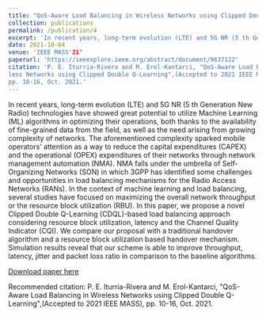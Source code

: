 ```yaml
---
title: "QoS-Aware Load Balancing in Wireless Networks using Clipped Double Q-Learning"
collection: publications
permalink: /publication/4
excerpt: 'In recent years, long-term evolution (LTE) and 5G NR (5 th Generation New Radio) technologies have showed great potential to utilize Machine Learning (ML) algorithms in optimizing their operations, both thanks to the availability of fine-grained data from the field, as well as the need arising from growing complexity of networks. The aforementioned complexity sparked mobile operators’ attention as a way to reduce the capital expenditures (CAPEX) and the operational (OPEX) expenditures of their networks through network management automation (NMA). NMA falls under the umbrella of Self-Organizing Networks (SON) in which 3GPP has identified some challenges and opportunities in load balancing mechanisms for the Radio Access Networks (RANs). In the context of machine learning and load balancing, several studies have focused on maximizing the overall network throughput or the resource block utilization (RBU). In this paper, we propose a novel Clipped Double Q-Learning (CDQL)-based load balancing approach considering resource block utilization, latency and the Channel Quality Indicator (CQI). We compare our proposal with a traditional handover algorithm and a resource block utilization based handover mechanism. Simulation results reveal that our scheme is able to improve throughput, latency, jitter and packet loss ratio in comparison to the baseline algorithms.'
date: 2021-10-04
venue: 'IEEE MASS'21'
paperurl: 'https://ieeexplore.ieee.org/abstract/document/9637122'
citation: 'P. E. Iturria-Rivera and M. Erol-Kantarci, "QoS-Aware Load Balancing in Wire-
less Networks using Clipped Double Q-Learning",(Accepted to 2021 IEEE MASS),
pp. 10-16, Oct. 2021.'
---
```

In recent years, long-term evolution (LTE) and 5G NR (5 th Generation New Radio) technologies have showed great potential to utilize Machine Learning (ML) algorithms in optimizing their operations, both thanks to the availability of fine-grained data from the field, as well as the need arising from growing complexity of networks. The aforementioned complexity sparked mobile operators’ attention as a way to reduce the capital expenditures (CAPEX) and the operational (OPEX) expenditures of their networks through network management automation (NMA). NMA falls under the umbrella of Self-Organizing Networks (SON) in which 3GPP has identified some challenges and opportunities in load balancing mechanisms for the Radio Access Networks (RANs). In the context of machine learning and load balancing, several studies have focused on maximizing the overall network throughput or the resource block utilization (RBU). In this paper, we propose a novel Clipped Double Q-Learning (CDQL)-based load balancing approach considering resource block utilization, latency and the Channel Quality Indicator (CQI). We compare our proposal with a traditional handover algorithm and a resource block utilization based handover mechanism. Simulation results reveal that our scheme is able to improve throughput, latency, jitter and packet loss ratio in comparison to the baseline algorithms.

[Download paper here](https://ieeexplore.ieee.org/abstract/document/9637122)

Recommended citation: P. E. Iturria-Rivera and M. Erol-Kantarci, "QoS-Aware Load Balancing in Wireless Networks using Clipped Double Q-Learning",(Accepted to 2021 IEEE MASS),
pp. 10-16, Oct. 2021.